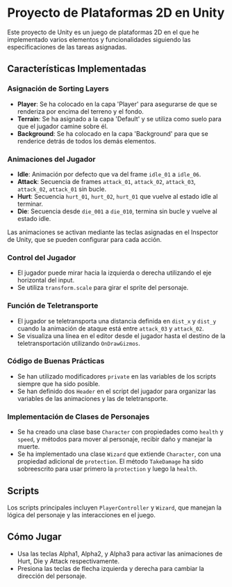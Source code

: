 # Proyecto de Plataformas 2D en Unity

Este proyecto de Unity es un juego de plataformas 2D en el que he implementado varios elementos y funcionalidades siguiendo las especificaciones de las tareas asignadas.

## Características Implementadas

### Asignación de Sorting Layers
- **Player**: Se ha colocado en la capa 'Player' para asegurarse de que se renderiza por encima del terreno y el fondo.
- **Terrain**: Se ha asignado a la capa 'Default' y se utiliza como suelo para que el jugador camine sobre él.
- **Background**: Se ha colocado en la capa 'Background' para que se renderice detrás de todos los demás elementos.

### Animaciones del Jugador
- **Idle**: Animación por defecto que va del frame `idle_01` a `idle_06`.
- **Attack**: Secuencia de frames `attack_01`, `attack_02`, `attack_03`, `attack_02`, `attack_01` sin bucle.
- **Hurt**: Secuencia `hurt_01`, `hurt_02`, `hurt_01` que vuelve al estado idle al terminar.
- **Die**: Secuencia desde `die_001` a `die_010`, termina sin bucle y vuelve al estado idle.

Las animaciones se activan mediante las teclas asignadas en el Inspector de Unity, que se pueden configurar para cada acción.

### Control del Jugador
- El jugador puede mirar hacia la izquierda o derecha utilizando el eje horizontal del input.
- Se utiliza `transform.scale` para girar el sprite del personaje.

### Función de Teletransporte
- El jugador se teletransporta una distancia definida en `dist_x` y `dist_y` cuando la animación de ataque está entre `attack_03` y `attack_02`.
- Se visualiza una línea en el editor desde el jugador hasta el destino de la teletransportación utilizando `OnDrawGizmos`.

### Código de Buenas Prácticas
- Se han utilizado modificadores `private` en las variables de los scripts siempre que ha sido posible.
- Se han definido dos `Header` en el script del jugador para organizar las variables de las animaciones y las de teletransporte.

### Implementación de Clases de Personajes
- Se ha creado una clase base `Character` con propiedades como `health` y `speed`, y métodos para mover al personaje, recibir daño y manejar la muerte.
- Se ha implementado una clase `Wizard` que extiende `Character`, con una propiedad adicional de `protection`. El método `TakeDamage` ha sido sobreescrito para usar primero la `protection` y luego la `health`.

## Scripts
Los scripts principales incluyen `PlayerController` y `Wizard`, que manejan la lógica del personaje y las interacciones en el juego.

## Cómo Jugar
- Usa las teclas Alpha1, Alpha2, y Alpha3 para activar las animaciones de Hurt, Die y Attack respectivamente.
- Presiona las teclas de flecha izquierda y derecha para cambiar la dirección del personaje.

